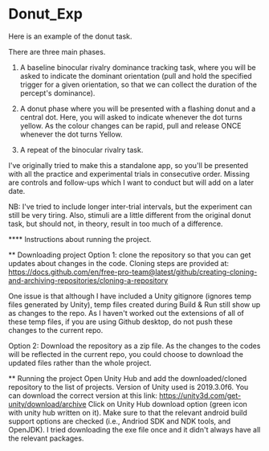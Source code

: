 # Donut_Exp
Here is an example of the donut task. 

There are three main phases. 
1. A baseline binocular rivalry dominance tracking task, where you will be asked to indicate the dominant orientation (pull and hold the specified trigger for a given orientation, so that we can collect the duration of the percept's dominance).

2. A donut phase where you will be presented with a flashing donut and a central dot. Here, you will asked to indicate whenever the dot turns yellow. As the colour changes can be rapid, pull and release ONCE whenever the dot turns Yellow.

3. A repeat of the binocular rivalry task.

I've originally tried to make this a standalone app, so you'll be presented with all the practice and experimental trials in consecutive order.
Missing are controls and follow-ups which I want to conduct but will add on a later date. 

NB:  I've tried to include longer inter-trial intervals, but the experiment can still be very tiring. Also, stimuli are a little different from the original donut task, but should not, in theory, result in too much of a difference.

**** Instructions about running the project.

** Downloading project
Option 1: clone the repository so that you can get updates about changes in the code.
Cloning steps are provided at:
https://docs.github.com/en/free-pro-team@latest/github/creating-cloning-and-archiving-repositories/cloning-a-repository

One issue is that although I have included a Unity gitignore (ignores temp files generated by Unity), temp files created during Build & Run still show up as changes to the repo. As I haven't worked out the extensions of all of these temp files, if you are using Github desktop, do not push these changes to the current repo. 

Option 2: Download the repository as a zip file. 
As the changes to the codes will be reflected in the current repo, you could choose to download the updated files rather than the whole project.

** Running the project
Open Unity Hub and add the downloaded/cloned repository to the list of projects. Version of Unity used is 2019.3.0f6.
You can download the correct version at this link: https://unity3d.com/get-unity/download/archive
Click on Unity Hub download option (green icon with unity hub written on it). Make sure to that the relevant android build support options are checked (i.e., Andriod SDK and NDK tools, and OpenJDK). I tried downloading the exe file once and it didn't always have all the relevant packages.


